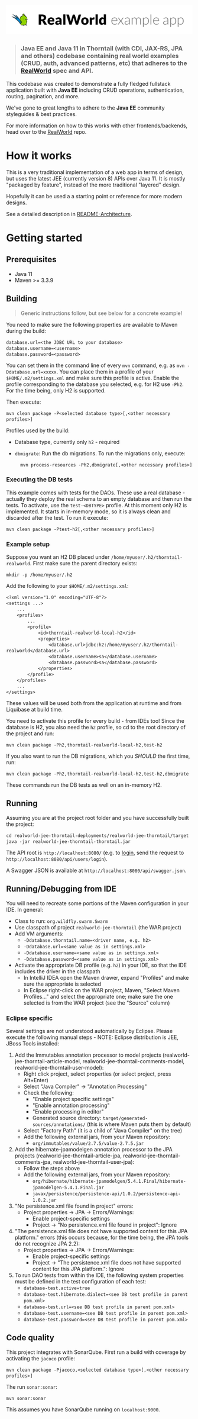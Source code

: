 # ![RealWorld Example App using JEE 8 and Thorntail](logo.png)

> ### Java EE and Java 11 in Thorntail (with CDI, JAX-RS, JPA and others) codebase containing real world examples (CRUD, auth, advanced patterns, etc) that adheres to the [RealWorld](https://github.com/gothinkster/realworld) spec and API.

This codebase was created to demonstrate a fully fledged fullstack application built with **Java EE** including CRUD operations, authentication, routing, pagination, and more.

We've gone to great lengths to adhere to the **Java EE** community styleguides & best practices.

For more information on how to this works with other frontends/backends, head over to the [RealWorld](https://github.com/gothinkster/realworld) repo.

# How it works

This is a very traditional implementation of a web app in terms of design, but uses the
latest JEE (currently version 8) APIs over Java 11.
It is mostly "packaged by feature", instead of the more traditional "layered" design.

Hopefully it can be used a a starting point or reference for more modern designs.

See a detailed description in [README-Architecture](README-Architecture.md).

# Getting started

## Prerequisites

- Java 11
- Maven >= 3.3.9

## Building

> Generic instructions follow, but see below for a concrete example!

You need to make sure the following properties are available to Maven during the build:

	database.url=<the JDBC URL to your database>
	database.username=<username>
	database.password=<password>

You can set them in the command line of every `mvn` command, e.g. as `mvn -Ddatabase.url=xxxxx`.
You can place them in a profile of your `$HOME/.m2/settings.xml` and make sure this profile is active.
Enable the profile corresponding to the database you selected, e.g. for H2 use `-Ph2`.
For the time being, only H2 is supported.

Then execute:

	mvn clean package -P<selected database type>[,<other necessary profiles>]

Profiles used by the build:

- Database type, currently only `h2` - required
- `dbmigrate`: Run the db migrations. To run the migrations only, execute:

		mvn process-resources -Ph2,dbmigrate[,<other necessary profiles>]

### Executing the DB tests

This example comes with tests for the DAOs. These use a real database - actually they deploy the real schema to an
empty database and then run the tests. To activate, use the `test-<DBTYPE>` profile. At this moment only H2 is
implemented. It starts in in-memory mode, so it is always clean and discarded after the test. To run it execute:

	mvn clean package -Ptest-h2[,<other necessary profiles>]

### Example setup

Suppose you want an H2 DB placed under `/home/myuser/.h2/thorntail-realworld`.
First make sure the parent directory exists:

	mkdir -p /home/myuser/.h2

Add the following to your `$HOME/.m2/settings.xml`:

	<?xml version="1.0" encoding="UTF-8"?>
	<settings ...>
		...
		<profiles>
			...
			<profile>
				<id>thorntail-realworld-local-h2</id>
				<properties>
					<database.url>jdbc:h2:/home/myuser/.h2/thorntail-realworld</database.url>
					<database.username>sa</database.username>
					<database.password>sa</database.password>
				</properties>
			</profile>
		</profiles>
		...
	</settings>

These values will be used both from the application at runtime and from Liquibase at build time.

You need to activate this profile for every build - from IDEs too! Since the database is H2, you also need the `h2` profile,
so cd to the root directory of the project and run:

	mvn clean package -Ph2,thorntail-realworld-local-h2,test-h2

If you also want to run the DB migrations, which you *SHOULD* the first time, run:

	mvn clean package -Ph2,thorntail-realworld-local-h2,test-h2,dbmigrate

These commands run the DB tests as well on an in-memory H2.

## Running

Assuming you are at the project root folder and you have successfully built the project:

	cd realworld-jee-thorntail-deployments/realworld-jee-thorntail/target
	java -jar realworld-jee-thorntail-thorntail.jar

The API root is `http://localhost:8080/` (e.g. to [login](https://github.com/gothinkster/realworld/tree/master/api#authentication),
send the request to `http://localhost:8080/api/users/login`).

A Swagger JSON is available at `http://localhost:8080/api/swagger.json`.

## Running/Debugging from IDE

You will need to recreate some portions of the Maven configuration in your IDE.
In general:

- Class to run: `org.wildfly.swarm.Swarm`
- Use classpath of project `realworld-jee-thorntail` (the WAR project)
- Add VM arguments:
	- `-Ddatabase.thorntail.name=<driver name, e.g. h2>`
	- `-Ddatabase.url=<same value as in settings.xml>`
	- `-Ddatabase.username=<same value as in settings.xml>`
	- `-Ddatabase.password=<same value as in settings.xml>`
- Activate the appropriate DB profile (e.g. `h2`) in your IDE, so that the IDE includes the driver in the classpath
	- In IntelliJ IDEA open the Maven drawer, expand "Profiles" and make sure the appropriate is selected
	- In Eclipse right-click on the WAR project, Maven, "Select Maven Profiles..." and select the appropriate one; make sure the one selected is from the WAR project (see the "Source" column)

### Eclipse specific

Several settings are not understood automatically by Eclipse. Please execute the following manual steps - NOTE: Eclipse distribution is JEE, JBoss Tools installed:

1. Add the Immutables annotation processor to model projects (realworld-jee-thorntail-article-model, realworld-jee-thorntail-comments-model, realworld-jee-thorntail-user-model):
	- Right click project, select properties (or select project, press Alt+Enter)
	- Select "Java Compiler" -> "Annotation Processing"
	- Check the following:
		- "Enable project specific settings"
		- "Enable annotation processing"
		- "Enable processing in editor"
		- Generated source directory: `target/generated-sources/annotations/` (this is where Maven puts them by default)
	- Select "Factory Path" (it is a child of "Java Compiler" on the tree)
	- Add the following external jars, from your Maven repository:
		- `org/immutables/value/2.7.5/value-2.7.5.jar`
2. Add the hibernate-jpamodelgen annotation processor to the JPA projects (realworld-jee-thorntail-article-jpa, realworld-jee-thorntail-comments-jpa, realworld-jee-thorntail-user-jpa):
	- Follow the steps above
	- Add the following external jars, from your Maven repository:
		- `org/hibernate/hibernate-jpamodelgen/5.4.1.Final/hibernate-jpamodelgen-5.4.1.Final.jar`
		- `javax/persistence/persistence-api/1.0.2/persistence-api-1.0.2.jar`
3. "No persistence.xml file found in project" errors:
	- Project properties -> JPA -> Errors/Warnings:
		- Enable project-specific settings
	 	- Project -> "No persistence.xml file found in project": Ignore
4. "The persistence.xml file does not have supported content for this JPA platform." errors (this occurs because, for the time being, the JPA tools do not recognize JPA 2.2):
	- Project properties -> JPA -> Errors/Warnings:
		- Enable project-specific settings
	 	- Project -> "The persistence.xml file does not have supported content for this JPA platform.": Ignore
5. To run DAO tests from within the IDE, the following system properties must be defined in the test configuration of each test:
	- `database-test.active=true`
	- `database-test.hibernate.dialect=<see DB test profile in parent pom.xml>`
	- `database-test.url=<see DB test profile in parent pom.xml>`
	- `database-test.username=<see DB test profile in parent pom.xml>`
	- `database-test.password=<see DB test profile in parent pom.xml>`

## Code quality

This project integrates with SonarQube. First run a build with coverage by activating the `jacoco` profile:

	mvn clean package -Pjacoco,<selected database type>[,<other necessary profiles>]

The run `sonar:sonar`:

	mvn sonar:sonar

This assumes you have SonarQube running on `localhost:9000`.
